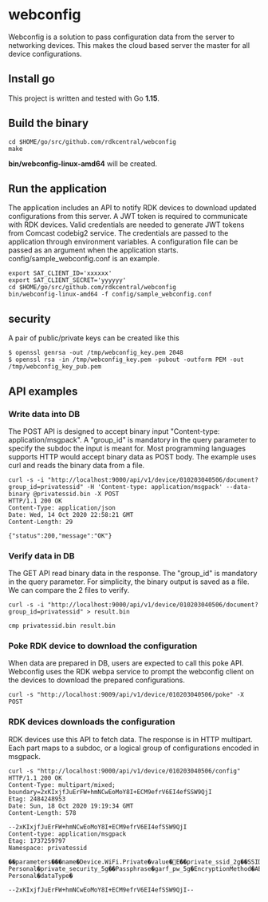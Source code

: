 # webconfig
Webconfig is a solution to pass configuration data from the server to networking devices. This makes the cloud based server the master for all device configurations.


## Install go

This project is written and tested with Go **1.15**.

## Build the binary
```shell
cd $HOME/go/src/github.com/rdkcentral/webconfig
make
```
**bin/webconfig-linux-amd64** will be created. 

## Run the application
The application includes an API to notify RDK devices to download updated configurations from this server. A JWT token is required to communicate with RDK devices. Valid credentials are needed to generate JWT tokens from Comcast codebig2 service. The credentials are passed to the application through environment variables. A configuration file can be passed as an argument when the application starts. config/sample_webconfig.conf is an example. 


```shell
export SAT_CLIENT_ID='xxxxxx'
export SAT_CLIENT_SECRET='yyyyyy'
cd $HOME/go/src/github.com/rdkcentral/webconfig
bin/webconfig-linux-amd64 -f config/sample_webconfig.conf
```

## security
A pair of public/private keys can be created like this
```shell
$ openssl genrsa -out /tmp/webconfig_key.pem 2048
$ openssl rsa -in /tmp/webconfig_key.pem -pubout -outform PEM -out /tmp/webconfig_key_pub.pem
```

## API examples
### Write data into DB
The POST API is designed to accept binary input "Content-type: application/msgpack". A "group_id" is mandatory in the query parameter to specify the subdoc the input is meant for. Most programming languages supports HTTP would accept binary data as POST body. The example uses curl and reads the binary data from a file.
```shell
curl -s -i "http://localhost:9000/api/v1/device/010203040506/document?group_id=privatessid" -H 'Content-type: application/msgpack' --data-binary @privatessid.bin -X POST
HTTP/1.1 200 OK
Content-Type: application/json
Date: Wed, 14 Oct 2020 22:58:21 GMT
Content-Length: 29

{"status":200,"message":"OK"}
```

### Verify data in DB
The GET API read binary data in the response. The "group_id" is mandatory in the query parameter. For simplicity, the binary output is saved as a file. We can compare the 2 files to verify.
```shell
curl -s -i "http://localhost:9000/api/v1/device/010203040506/document?group_id=privatessid" > result.bin

cmp privatessid.bin result.bin
```

### Poke RDK device to download the configuration
When data are prepared in DB, users are expected to call this poke API. Webconfig uses the RDK webpa service to prompt the webconfig client on the devices to download the prepared configurations.
```shell
curl -s "http://localhost:9009/api/v1/device/010203040506/poke" -X POST
```

### RDK devices downloads the configuration
RDK devices use this API to fetch data. The response is in HTTP multipart. Each part maps to a subdoc, or a logical group of configurations encoded in msgpack.
```shell
curl -s "http://localhost:9000/api/v1/device/010203040506/config"
HTTP/1.1 200 OK
Content-Type: multipart/mixed; boundary=2xKIxjfJuErFW+hmNCwEoMoY8I+ECM9efrV6EI4efSSW9QjI
Etag: 2484248953
Date: Sun, 18 Oct 2020 19:19:34 GMT
Content-Length: 578

--2xKIxjfJuErFW+hmNCwEoMoY8I+ECM9efrV6EI4efSSW9QjI
Content-type: application/msgpack
Etag: 1737259797
Namespace: privatessid

��parameters���name�Device.WiFi.Private�value�E��private_ssid_2g��SSID�garf_private_2g�EnableøSSIDAdvertisementEnabledïprivate_ssid_5g��SSID�garf_private_5g�EnableøSSIDAdvertisementEnabledóprivate_security_2g��Passphrase�garf_pw_2g�EncryptionMethod�AES�ModeEnabled�WPA2-Personal�private_security_5g��Passphrase�garf_pw_5g�EncryptionMethod�AES�ModeEnabled�WPA2-Personal�dataType�

--2xKIxjfJuErFW+hmNCwEoMoY8I+ECM9efrV6EI4efSSW9QjI--
```

